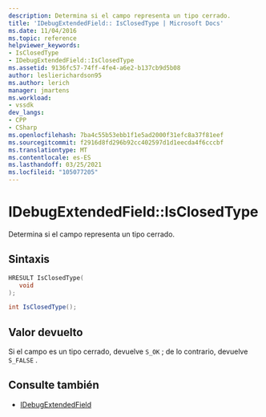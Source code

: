 ```yaml
---
description: Determina si el campo representa un tipo cerrado.
title: 'IDebugExtendedField:: IsClosedType | Microsoft Docs'
ms.date: 11/04/2016
ms.topic: reference
helpviewer_keywords:
- IsClosedType
- IDebugExtendedField::IsClosedType
ms.assetid: 9136fc57-74ff-4fe4-a6e2-b137cb9d5b08
author: leslierichardson95
ms.author: lerich
manager: jmartens
ms.workload:
- vssdk
dev_langs:
- CPP
- CSharp
ms.openlocfilehash: 7ba4c55b53ebb1f1e5ad2000f31efc8a37f81eef
ms.sourcegitcommit: f2916d8fd296b92cc402597d1d1eecda4f6cccbf
ms.translationtype: MT
ms.contentlocale: es-ES
ms.lasthandoff: 03/25/2021
ms.locfileid: "105077205"
---
```

# <a name="idebugextendedfieldisclosedtype"></a>IDebugExtendedField::IsClosedType
Determina si el campo representa un tipo cerrado.

## <a name="syntax"></a>Sintaxis

```cpp
HRESULT IsClosedType(
   void
);
```

```csharp
int IsClosedType();
```

## <a name="return-value"></a>Valor devuelto
 Si el campo es un tipo cerrado, devuelve `S_OK` ; de lo contrario, devuelve `S_FALSE` .

## <a name="see-also"></a>Consulte también
- [IDebugExtendedField](../../../extensibility/debugger/reference/idebugextendedfield.md)
